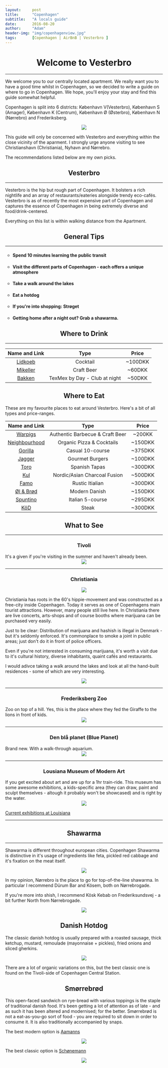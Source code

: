 ```yaml
---
layout:     post
title:      "Copenhagen"
subtitle:   "A locals guide"
date:       2016-08-20
author:     "Adam"
header-img: "img/copenhagenview.jpg"
tags:		[Copenhagen | AirBnB | Vesterbro ]
---
```


<h1><center> Welcome to Vesterbro </center></h1>
<hr>
We welcome you to our centrally located apartment. We really want you to have a good time whilst in Copenhagen, so we decided to write a guide on where to go in Copenhagen. We hope, you'll enjoy your stay and find this guide somewhat helpful. 

Copenhagen is split into 6 districts: København V(Vesterbro), København S (Amager), København K (Centrum), København Ø (Østerbro), København N (Nørrebro) and Frederiksberg. 

<center><img src="http://www.itu.dk/~vict/KSFL/leksehjelp/img/Kort.png"></center>


This guide will only be concerned with Vesterbro and everything within the close vicinity of the aparment. I strongly urge anyone visiting to see Christianshavn (Christiania), Nyhavn and Nørrebro. 

The recommendations listed below are my own picks. 

<h2><center> Vesterbro </center></h2>
<hr>
Vesterbro is the hip but rough part of Copenhagen. It bolsters a rich nightlife and an array of restaurants/eateries alongside trendy eco-cafés. Vesterbro is as of recently the most expensive part of Copenhagen and captures the essence of Copenhagen in being extremely diverse and food/drink-centered. 

Everything on this list is within walking distance from the Apartment.

<h2><center>General Tips</center></h2>
<hr>

<ul style="list-style-type:circle">
 <li><h4> Spend 10 minutes learning the public transit</h4></li>
 <li><h4> Visit the different parts of Copenhagen - each offers a unique atmosphere</h4></li>
 <li><h4> Take a walk around the lakes </h4></li>
 <li><h4> Eat a hotdog </h4></li>
 <li><h4> If you're into shopping: Strøget</h4></li>
 <li><h4> Getting home after a night out? Grab a shawarma.</h4></li>
</ul>

<h2><center>Where to Drink</center></h2>
<hr>

|Name and Link |Type|Price|
|:------------:|:--:|:---:|
|[Lidkoeb](http://lidkoeb.dk/)|Cocktail| ~100DKK|
|[Mikeller](http://mikkeller.dk/location/mikkeller-bar-viktoriagade-copenhagen/)|Craft Beer| ~60DKK|
|[Bakken](http://bakkenkbh.dk/)| TexMex by Day - Club at night| ~50DKK|


<h2><center>Where to Eat</center></h2>

These are my favourite places to eat around Vesterbro. Here's a bit of all types and price-ranges.

|Name and Link |Type|Price|
|:------------:|:--:|:---:|
|[Warpigs](http://mikkeller.dk/location/warpigs/)|Authentic Barbecue & Craft Beer |~200KK|
|[Neighbourhood](http://neighbourhood.dk/)|Organic Pizza & Cocktails| ~150DKK|
|[Gorilla](http://restaurantgorilla.dk/forside/)| Casual 10-course| ~375DKK|
|[Jagger](http://jagger.dk/)|Gourmet Burgers|~100DKK|
|[Toro](http://toro-istedgade.dk/)|Spanish Tapas|~300DKK|
|[Kul](http://restaurantkul.dk/)|Nordic/Asian Charcoal Fusion|~500DKK|
|[Famo](http://www.famo.dk/)|Rustic Itialian| ~300DKK|
|[Øl & Brød](http://www.ologbrod.dk/)| Modern Danish| ~150DKK|
|[Spuntino](http://cofoco.dk/da/restauranter/spuntino/)|Italian 5-course| ~295DKK|
|[KöD](http://koedkbh.dk/)|Steak|~300DKK|


<h2><center>What to See</center></h2>
<hr>

<h3><center>Tivoli</center></h3>
It's a given if you're visiting in the summer and haven't already been. 

<center><img src="http://a.bimg.dk/node-images/771/3/800x600-u/3771306-tivoli_om_natten_torben_christensenjpg.jpg"></center>

<hr>

<h3><center>Christiania</center></h3>

<center><img src="http://denstoredanske.dk/@api/deki/files/98018/=Christiania_indgang.jpg"></center>

Christiania has roots in the 60's hippie-movement and was constructed as a free-city inside Copenhagen. Today it serves as one of Copenhagens main tourist attractions. However, many people still live here. In Christiania there are live concerts, arts-shops and of course booths where marijuana can be purchased very easily.


Just to be clear: Distribution of marijuana and hashish is illegal in Denmark - but it's seldomly enforced. It's commonplace to smoke a joint in public areas; just don't do it in front of police officers. 

Even if you're not interested in consuming marijuana, it's worth a visit due to it's cultural history, diverse inhabitants, quaint cafés and restaurants. 

I would adivce taking a walk around the lakes and look at all the hand-built residences - some of which are very interesting.


<center><img src="http://wikitravel.org/upload/shared//a/aa/Christiania_Banner.jpg"></center>

<hr>

<h3><center>Frederiksberg Zoo</center></h3>
Zoo on top of a hill. Yes, this is the place where they fed the Giraffe to the lions in front of kids.

<center><img src="http://viden.jp.dk/binaries/540/3849.jpg"></center>

<hr>

<h3><center>Den blå planet (Blue Planet)</center></h3>
Brand new. With a walk-through aquarium.

<center><img src="http://ekstrabladet.dk/migration_catalog/NICA/article4482625.ece/IMAGE_ALTERNATES/p900/Rundvisning_i_Den_B_911062a.jpg"></center>

<hr>

<h3><center>Lousiana Museum of Modern Art</center></h3>
If you get excited about art and are up for a 1hr train-ride. This museum has some awesome exhibitions, a kids-specific area (they can draw, paint and sculpt themselves - altough it probably won't be showcased) and is right by the water. 

<center><img src="http://womeninjordan.org/en/wp-content/uploads/515x257-9.jpg"></center>

[Current exhibitions at Louisiana](https://en.louisiana.dk/exhibitions/current)

<hr>

<h2><center>Shawarma</center></h2>
<hr>

Shawarma is different throughout european cities. Copenhagen Shawarma is distinctive in it's usage of ingredients like feta, pickled red cabbage and it's fixation on the meat itself. 

<center><img src="https://scontent.cdninstagram.com/hphotos-xfa1/t51.2885-15/s640x640/sh0.08/e35/11371163_1056012021122717_1810909802_n.jpg"></center>

In my opinion, Nørrebro is the place to go for top-of-the-line shawarma. In particular I recommend Dürum Bar and Kösem, both on Nørrebrogade. 

If you're more into shish, I recommend Kösk Kebab on Frederiksundsvej - a bit further North from Nørrebrogade. 

<center><img src="http://www.kosk.dk/images/slide-2.jpg
"></center>

<h2><center>Danish Hotdog</center></h2>

The classic danish hotdog is usually prepared with a roasted sausage, thick ketchup, mustard, remoulade (mayonnaise + pickles), fried onions and sliced gherkins.

<center><img src="https://media-cdn.tripadvisor.com/media/photo-s/09/a2/ca/cf/doep.jpg
"></center>

There are a lot of organic variations on this, but the best classic one is found on the Tivoli-side of Copenhagen Central Station. 

<h2><center>Smørrebrød</center></h2>

This open-faced sandwich on rye-bread with various toppings is the staple of traditional danish food. It's been getting a lot of attention as of late - and as such it has been altered and modernised; for the better. Smørrebrød is not a eat-as-you-go sort of food - you are required to sit down in order to consume it. It is also traditionally accompanied by snaps. 

The best modern option is [Aamanns](http://www.aamanns.dk/)

<center><img src="http://www.aamanns.dk/media/uploads/images/favoritterne-forside.jpg
"></center>

The best classic option is [Schønemann](http://www.restaurantschonnemann.dk/)

<center><img src="http://www.miraarkin.dk/wp-content/uploads/2012/02/P1230388_s.jpg?2856a0
"></center>




